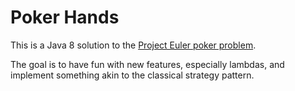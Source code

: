 Poker Hands
===========

This is a Java 8 solution to the [Project Euler poker problem](https://projecteuler.net/problem=54).
 
The goal is to have fun with new features, especially lambdas, and implement something akin to the classical strategy pattern.
